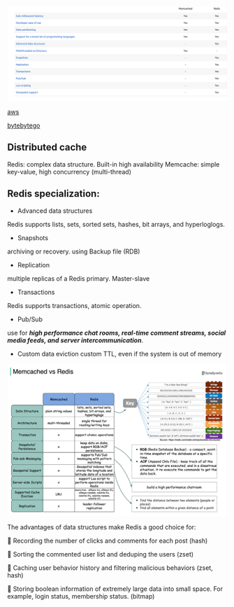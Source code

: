 ![](pics/mem-vs-redis.png)

[aws](https://aws.amazon.com/elasticache/redis-vs-memcached/)

[bytebytego](https://blog.bytebytego.com/p/redis-vs-memcached)

## Distributed cache

Redis: complex data structure. Built-in high availability
Memcache: simple key-value, high concurrency (multi-thread)

## Redis specialization: 
- Advanced data structures

Redis supports lists, sets, sorted sets, hashes, bit arrays, and hyperloglogs. 

- Snapshots

archiving or recovery. using Backup file (RDB)

- Replication

multiple replicas of a Redis primary. Master-slave

- Transactions

Redis supports transactions, atomic operation.

- Pub/Sub

use for ***high performance chat rooms, real-time comment streams, social media feeds, and server intercommunication***.


- Custom data eviction
custom TTL, even if the system is out of memory

![](pics/mem-vs-redis.jpg)

The advantages of data structures make Redis a good choice for:

🔹 Recording the number of clicks and comments for each post (hash)

🔹 Sorting the commented user list and deduping the users (zset)

🔹 Caching user behavior history and filtering malicious behaviors (zset, hash)

🔹 Storing boolean information of extremely large data into small space. For example, login status, membership status. (bitmap)